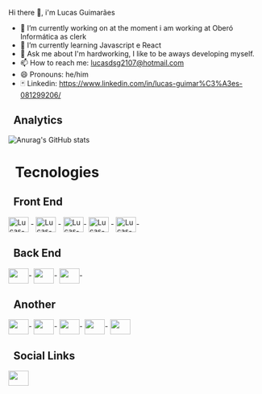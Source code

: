  Hi there 👋, i'm Lucas Guimarães

- 🔭 I’m currently working on at the moment i am working at Oberó Informática as clerk
- 🌱 I’m currently learning Javascript e React
- 💬 Ask me about I'm hardworking, I like to be aways developing myself.
- 📫 How to reach me: lucasdsg2107@hotmail.com
- 😄 Pronouns: he/him
- 🃏 Linkedin: https://www.linkedin.com/in/lucas-guimar%C3%A3es-081299206/

## &nbsp; Analytics
![Anurag's GitHub stats](https://github-readme-stats.vercel.app/api?username=lucasdsguimaraes&show_icons=true&theme=tokyonight)




# &nbsp; Tecnologies

## &nbsp; Front End

 <img align="center" alt="Lucas-HTML5" height="30" width="40" src="https://cdn.jsdelivr.net/gh/devicons/devicon/icons/html5/html5-original.svg" /> - 
 <img align="center" alt="Lucas-CSS" height="30" width="40" src="https://cdn.jsdelivr.net/gh/devicons/devicon/icons/css3/css3-original.svg" /> - 
 <img align="center" alt="Lucas-Javascript" height="30" width="40" src="https://cdn.jsdelivr.net/gh/devicons/devicon/icons/javascript/javascript-original.svg" />-
 <img align="center" alt="Lucas-React" height="30" width="40" src="https://cdn.jsdelivr.net/gh/devicons/devicon/icons/react/react-original.svg" /> -
 <img align="center" alt="Lucas-Typescript" height="30" width="40" src="https://cdn.jsdelivr.net/gh/devicons/devicon/icons/typescript/typescript-original.svg" />-
          
          
          
## &nbsp; Back End

<img align="center" height="30" width="40" src="https://cdn.jsdelivr.net/gh/devicons/devicon/icons/python/python-original.svg" />-
<img align="center" height="30" width="40" src="https://cdn.jsdelivr.net/gh/devicons/devicon/icons/mysql/mysql-original.svg" />-
<img align="center" height="30" width="40" src="https://cdn.jsdelivr.net/gh/devicons/devicon/icons/nodejs/nodejs-original.svg" />-

          
## &nbsp; Another

<img align="center" height="30" width="40" src="https://cdn.jsdelivr.net/gh/devicons/devicon/icons/windows8/windows8-original.svg" />-
<img align="center" height="30" width="40" src="https://cdn.jsdelivr.net/gh/devicons/devicon/icons/linux/linux-original.svg" />-
<img align="center" height="30" width="40" src="https://cdn.jsdelivr.net/gh/devicons/devicon/icons/git/git-original.svg" />-
<img align="center" height="30" width="40" src="https://cdn.jsdelivr.net/gh/devicons/devicon/icons/unity/unity-original.svg" />-
<img align="center" height="30" width="40" src="https://cdn.jsdelivr.net/gh/devicons/devicon/icons/unrealengine/unrealengine-original.svg" />

          
          
   
## &nbsp; Social Links
<a href="https://www.linkedin.com/in/lucas-guimar%C3%A3es-081299206/">
<img align="center" height="30" width="40" src="https://cdn.jsdelivr.net/gh/devicons/devicon/icons/linkedin/linkedin-original.svg" />

 

